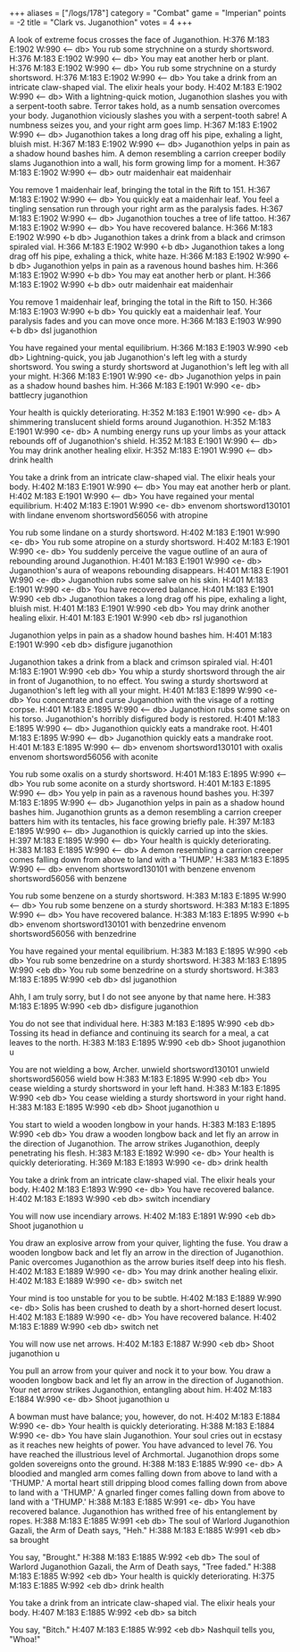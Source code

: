 +++
aliases = ["/logs/178"]
category = "Combat"
game = "Imperian"
points = -2
title = "Clark vs. Juganothion"
votes = 4
+++

A look of extreme focus crosses the face of Juganothion.
H:376 M:183 E:1902 W:990 &lt;-- db&gt; 
You rub some strychnine on a sturdy shortsword.
H:376 M:183 E:1902 W:990 &lt;-- db&gt; 
You may eat another herb or plant.
H:376 M:183 E:1902 W:990 &lt;-- db&gt; 
You rub some strychnine on a sturdy shortsword.
H:376 M:183 E:1902 W:990 &lt;-- db&gt; 
You take a drink from an intricate claw-shaped vial.
The elixir heals your body.
H:402 M:183 E:1902 W:990 &lt;-- db&gt; 
With a lightning-quick motion, Juganothion slashes you with a serpent-tooth 
sabre.
Terror takes hold, as a numb sensation overcomes your body.
Juganothion viciously slashes you with a serpent-tooth sabre!
A numbness seizes you, and your right arm goes limp.
H:367 M:183 E:1902 W:990 &lt;-- db&gt; 
Juganothion takes a long drag off his pipe, exhaling a light, bluish mist.
H:367 M:183 E:1902 W:990 &lt;-- db&gt; 
Juganothion yelps in pain as a shadow hound bashes him.
A demon resembling a carrion creeper bodily slams Juganothion into a wall, his 
form growing limp for a moment.
H:367 M:183 E:1902 W:990 &lt;-- db&gt; outr maidenhair
eat maidenhair

You remove 1 maidenhair leaf, bringing the total in the Rift to 151.
H:367 M:183 E:1902 W:990 &lt;-- db&gt; 
You quickly eat a maidenhair leaf.
You feel a tingling sensation run through your right arm as the paralysis 
fades.
H:367 M:183 E:1902 W:990 &lt;-- db&gt; 
Juganothion touches a tree of life tattoo.
H:367 M:183 E:1902 W:990 &lt;-- db&gt; 
You have recovered balance.
H:366 M:183 E:1902 W:990 &lt;-b db&gt; 
Juganothion takes a drink from a black and crimson spiraled vial.
H:366 M:183 E:1902 W:990 &lt;-b db&gt; 
Juganothion takes a long drag off his pipe, exhaling a thick, white haze.
H:366 M:183 E:1902 W:990 &lt;-b db&gt; 
Juganothion yelps in pain as a ravenous hound bashes him.
H:366 M:183 E:1902 W:990 &lt;-b db&gt; 
You may eat another herb or plant.
H:366 M:183 E:1902 W:990 &lt;-b db&gt; outr maidenhair
eat maidenhair

You remove 1 maidenhair leaf, bringing the total in the Rift to 150.
H:366 M:183 E:1903 W:990 &lt;-b db&gt; 
You quickly eat a maidenhair leaf.
Your paralysis fades and you can move once more.
H:366 M:183 E:1903 W:990 &lt;-b db&gt; dsl juganothion

You have regained your mental equilibrium.
H:366 M:183 E:1903 W:990 &lt;eb db&gt; 
Lightning-quick, you jab Juganothion's left leg with a sturdy shortsword.
You swing a sturdy shortsword at Juganothion's left leg with all your might.
H:366 M:183 E:1901 W:990 &lt;e- db&gt; 
Juganothion yelps in pain as a shadow hound bashes him.
H:366 M:183 E:1901 W:990 &lt;e- db&gt; battlecry juganothion

Your health is quickly deteriorating.
H:352 M:183 E:1901 W:990 &lt;e- db&gt; 
A shimmering translucent shield forms around Juganothion.
H:352 M:183 E:1901 W:990 &lt;e- db&gt; 
A numbing energy runs up your limbs as your attack rebounds off of 
Juganothion's shield.
H:352 M:183 E:1901 W:990 &lt;-- db&gt; 
You may drink another healing elixir.
H:352 M:183 E:1901 W:990 &lt;-- db&gt; drink health

You take a drink from an intricate claw-shaped vial.
The elixir heals your body.
H:402 M:183 E:1901 W:990 &lt;-- db&gt; 
You may eat another herb or plant.
H:402 M:183 E:1901 W:990 &lt;-- db&gt; 
You have regained your mental equilibrium.
H:402 M:183 E:1901 W:990 &lt;e- db&gt; envenom shortsword130101 with lindane
envenom shortsword56056 with atropine

You rub some lindane on a sturdy shortsword.
H:402 M:183 E:1901 W:990 &lt;e- db&gt; 
You rub some atropine on a sturdy shortsword.
H:402 M:183 E:1901 W:990 &lt;e- db&gt; 
You suddenly perceive the vague outline of an aura of rebounding around 
Juganothion.
H:401 M:183 E:1901 W:990 &lt;e- db&gt; 
Juganothion's aura of weapons rebounding disappears.
H:401 M:183 E:1901 W:990 &lt;e- db&gt; 
Juganothion rubs some salve on his skin.
H:401 M:183 E:1901 W:990 &lt;e- db&gt; 
You have recovered balance.
H:401 M:183 E:1901 W:990 &lt;eb db&gt; 
Juganothion takes a long drag off his pipe, exhaling a light, bluish mist.
H:401 M:183 E:1901 W:990 &lt;eb db&gt; 
You may drink another healing elixir.
H:401 M:183 E:1901 W:990 &lt;eb db&gt; rsl juganothion

Juganothion yelps in pain as a shadow hound bashes him.
H:401 M:183 E:1901 W:990 &lt;eb db&gt; disfigure juganothion

Juganothion takes a drink from a black and crimson spiraled vial.
H:401 M:183 E:1901 W:990 &lt;eb db&gt; 
You whip a sturdy shortsword through the air in front of Juganothion, to no 
effect.
You swing a sturdy shortsword at Juganothion's left leg with all your might.
H:401 M:183 E:1899 W:990 &lt;e- db&gt; 
You concentrate and curse Juganothion with the visage of a rotting corpse.
H:401 M:183 E:1895 W:990 &lt;-- db&gt; 
Juganothion rubs some salve on his torso.
Juganothion's horribly disfigured body is restored.
H:401 M:183 E:1895 W:990 &lt;-- db&gt; 
Juganothion quickly eats a mandrake root.
H:401 M:183 E:1895 W:990 &lt;-- db&gt; 
Juganothion quickly eats a mandrake root.
H:401 M:183 E:1895 W:990 &lt;-- db&gt; envenom shortsword130101 with oxalis
envenom shortsword56056 with aconite

You rub some oxalis on a sturdy shortsword.
H:401 M:183 E:1895 W:990 &lt;-- db&gt; 
You rub some aconite on a sturdy shortsword.
H:401 M:183 E:1895 W:990 &lt;-- db&gt; 
You yelp in pain as a ravenous hound bashes you.
H:397 M:183 E:1895 W:990 &lt;-- db&gt; 
Juganothion yelps in pain as a shadow hound bashes him.
Juganothion grunts as a demon resembling a carrion creeper batters him with its
tentacles, his face growing briefly pale.
H:397 M:183 E:1895 W:990 &lt;-- db&gt; 
Juganothion is quickly carried up into the skies.
H:397 M:183 E:1895 W:990 &lt;-- db&gt; 
Your health is quickly deteriorating.
H:383 M:183 E:1895 W:990 &lt;-- db&gt; 
A demon resembling a carrion creeper comes falling down from above to land with
a 'THUMP.'
H:383 M:183 E:1895 W:990 &lt;-- db&gt; envenom shortsword130101 with benzene
envenom shortsword56056 with benzene

You rub some benzene on a sturdy shortsword.
H:383 M:183 E:1895 W:990 &lt;-- db&gt; 
You rub some benzene on a sturdy shortsword.
H:383 M:183 E:1895 W:990 &lt;-- db&gt; 
You have recovered balance.
H:383 M:183 E:1895 W:990 &lt;-b db&gt; envenom shortsword130101 with benzedrine
envenom shortsword56056 with benzedrine

You have regained your mental equilibrium.
H:383 M:183 E:1895 W:990 &lt;eb db&gt; 
You rub some benzedrine on a sturdy shortsword.
H:383 M:183 E:1895 W:990 &lt;eb db&gt; 
You rub some benzedrine on a sturdy shortsword.
H:383 M:183 E:1895 W:990 &lt;eb db&gt; dsl juganothion

Ahh, I am truly sorry, but I do not see anyone by that name here.
H:383 M:183 E:1895 W:990 &lt;eb db&gt; disfigure juganothion

You do not see that individual here.
H:383 M:183 E:1895 W:990 &lt;eb db&gt; 
Tossing its head in defiance and continuing its search for a meal, a cat leaves
to the north.
H:383 M:183 E:1895 W:990 &lt;eb db&gt; Shoot juganothion u

You are not wielding a bow, Archer.
unwield shortsword130101
unwield shortsword56056
wield bow
H:383 M:183 E:1895 W:990 &lt;eb db&gt; 
You cease wielding a sturdy shortsword in your left hand.
H:383 M:183 E:1895 W:990 &lt;eb db&gt; 
You cease wielding a sturdy shortsword in your right hand.
H:383 M:183 E:1895 W:990 &lt;eb db&gt; Shoot juganothion u

You start to wield a wooden longbow in your hands.
H:383 M:183 E:1895 W:990 &lt;eb db&gt; 
You draw a wooden longbow back and let fly an arrow in the direction of 
Juganothion.
The arrow strikes Juganothion, deeply penetrating his flesh.
H:383 M:183 E:1892 W:990 &lt;e- db&gt; 
Your health is quickly deteriorating.
H:369 M:183 E:1893 W:990 &lt;e- db&gt; drink health

You take a drink from an intricate claw-shaped vial.
The elixir heals your body.
H:402 M:183 E:1893 W:990 &lt;e- db&gt; 
You have recovered balance.
H:402 M:183 E:1893 W:990 &lt;eb db&gt; switch incendiary

You will now use incendiary arrows.
H:402 M:183 E:1891 W:990 &lt;eb db&gt; Shoot juganothion u

You draw an explosive arrow from your quiver, lighting the fuse.
You draw a wooden longbow back and let fly an arrow in the direction of 
Juganothion.
Panic overcomes Juganothion as the arrow buries itself deep into his flesh.
H:402 M:183 E:1889 W:990 &lt;e- db&gt; 
You may drink another healing elixir.
H:402 M:183 E:1889 W:990 &lt;e- db&gt; switch net

Your mind is too unstable for you to be subtle.
H:402 M:183 E:1889 W:990 &lt;e- db&gt; 
Solis has been crushed to death by a short-horned desert locust.
H:402 M:183 E:1889 W:990 &lt;e- db&gt; 
You have recovered balance.
H:402 M:183 E:1889 W:990 &lt;eb db&gt; switch net

You will now use net arrows.
H:402 M:183 E:1887 W:990 &lt;eb db&gt; Shoot juganothion u

You pull an arrow from your quiver and nock it to your bow.
You draw a wooden longbow back and let fly an arrow in the direction of 
Juganothion.
Your net arrow strikes Juganothion, entangling about him.
H:402 M:183 E:1884 W:990 &lt;e- db&gt; Shoot juganothion u

A bowman must have balance; you, however, do not.
H:402 M:183 E:1884 W:990 &lt;e- db&gt; 
Your health is quickly deteriorating.
H:388 M:183 E:1884 W:990 &lt;e- db&gt; 
You have slain Juganothion.
Your soul cries out in ecstasy as it reaches new heights of power. You have 
advanced to level 76.
You have reached the illustrious level of Archmortal.
Juganothion drops some golden sovereigns onto the ground.
H:388 M:183 E:1885 W:990 &lt;e- db&gt; 
A bloodied and mangled arm comes falling down from above to land with a 
'THUMP.'
A mortal heart still dripping blood comes falling down from above to land with 
a 'THUMP.'
A gnarled finger comes falling down from above to land with a 'THUMP.'
H:388 M:183 E:1885 W:991 &lt;e- db&gt; 
You have recovered balance.
Juganothion has writhed free of his entanglement by ropes.
H:388 M:183 E:1885 W:991 &lt;eb db&gt; 
The soul of Warlord Juganothion Gazali, the Arm of Death says, "Heh."
H:388 M:183 E:1885 W:991 &lt;eb db&gt; sa brought

You say, "Brought."
H:388 M:183 E:1885 W:992 &lt;eb db&gt; 
The soul of Warlord Juganothion Gazali, the Arm of Death says, "Tree faded."
H:388 M:183 E:1885 W:992 &lt;eb db&gt; 
Your health is quickly deteriorating.
H:375 M:183 E:1885 W:992 &lt;eb db&gt; drink health

You take a drink from an intricate claw-shaped vial.
The elixir heals your body.
H:407 M:183 E:1885 W:992 &lt;eb db&gt; sa bitch

You say, "Bitch."
H:407 M:183 E:1885 W:992 &lt;eb db&gt; 
Nashquil tells you, "Whoa!"